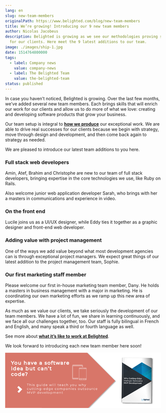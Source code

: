 ```yaml
---
lang: en
slug: new-team-members
originalPath: https://www.belighted.com/blog/new-team-members
title: We’re growing! Introducing our 9 new team members
author: Nicolas Jacobeus
description: Belighted is growing as we see our methodologies proving successful
  for our clients. Here meet the 9 latest additions to our team.
image: ./images/ship-1.jpg
date: 1514764800000
tags:
  - label: Company news
    value: company-news
  - label: The Belighted Team
    value: the-belighted-team
status: published
---
```

In case you haven’t noticed, Belighted is growing. Over the last few months, we’ve added several new team members. Each brings skills that will enrich our work for our clients and allow us to do more of what we love: creating and developing software products that grow your business.

Our team setup is integral to **[how we produce](https://www.belighted.com/blog/product-development-methodology)** our exceptional work. We are able to drive real successes for our clients because we begin with strategy, move through design and development, and then come back again to strategy as needed.

We are pleased to introduce our latest team additions to you here.

### Full stack web developers

Amin, Atef, Brahim and Christophe are new to our team of full stack developers, bringing expertise in the core technologies we use, like Ruby on Rails.

Also welcome junior web application developer Sarah, who brings with her a masters in communications and experience in video.

### On the front end

Lucile joins us as a UI/UX designer, while Eddy ties it together as a graphic designer and front-end web developer.

### Adding value with project management

One of the ways we add value beyond what most development agencies can is through exceptional project managers. We expect great things of our latest addition to the project management team, Sophie.

### Our first marketing staff member

Please welcome our first in-house marketing team member, Dany. He holds a masters in business management with a major in marketing. He is coordinating our own marketing efforts as we ramp up this new area of expertise.

As much as we value our clients, we take seriously the development of our team members. We have a lot of fun, we share in learning continuously, and we face all our challenges together, too. Our staff is fully bilingual in French and English, and many speak a third or fourth language as well.

See more about **[what it’s like to work at Belighted](https://www.belighted.com/careers)**.

We look forward to introducing each new team member here soon!  
  
[![You have a software idea but can't code?](/content/images/legacy/2r_muYcfC0X7-yUFIS_kd.png)](https://cta-redirect.hubspot.com/cta/redirect/1684659/2a757af5-8c70-4e5b-bd84-3e0c399fa61d)